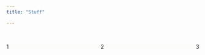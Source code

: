 ```yaml
---
title: "Stuff"

---
```

<html>
<head>
<body>
<p></p>
<br>
<style>

.body {
background-color: #fcfcfa;
  scroll-snap-type: y proximity;
  scroll-padding-top: 15vh;
  overflow-y: scroll;
  font-family: helvetica;
}
 .container {
  display: flex;
  justify-content: space-between;
  background-color: #fcfcfa;
  
}

.container > div {
  background-color: transparent;
  margin: 5px;
  padding: 5px;
  font-size: 30px;
  gap:12px;
}
</style>
</head>


<p></p>

<div class="container">
  <div id = "A">1</div>
  <div id = "B">2</div>
  <div id = "C">3</div>  
  
</div>

</Body>

